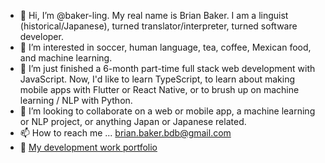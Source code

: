 - 👋 Hi, I’m @baker-ling. My real name is Brian Baker. I am a linguist (historical/Japanese), turned translator/interpreter, turned software developer.
- 👀 I’m interested in soccer, human language, tea, coffee, Mexican food, and machine learning.
- 🌱 I’m just finished a 6-month part-time full stack web development with JavaScript. Now, I'd like to learn TypeScript, to learn about making mobile apps with Flutter or React Native, or to brush up on machine learning / NLP with Python.
- 💞️ I’m looking to collaborate on a web or mobile app, a machine learning or NLP project, or anything Japan or Japanese related.
- 📫 How to reach me ... brian.baker.bdb@gmail.com
- 📂 [My development work portfolio](https://baker-ling.github.io/react-portfolio/index.html)

<!---
baker-ling/baker-ling is a ✨ special ✨ repository because its `README.md` (this file) appears on your GitHub profile.
You can click the Preview link to take a look at your changes.
--->
